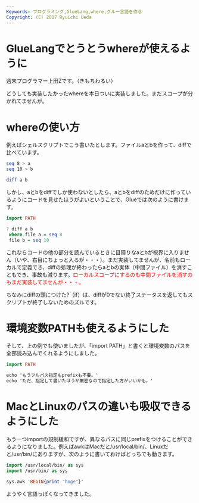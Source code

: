 ```yaml
---
Keywords: プログラミング,GlueLang,where,グルー言語を作る
Copyright: (C) 2017 Ryuichi Ueda
---
```


# GlueLangでとうとうwhereが使えるように
週末プログラマー上田Zです。（きもちわるい）


どうしても実装したかったwhereを本日ついに実装しました。まだスコープが分かれてませんが。

<h1>whereの使い方</h1>

例えばシェルスクリプトでこう書いたとします。ファイルaとbを作って、diffで比べています。
```bash
seq 8 > a
seq 10 > b

diff a b
```

<!--more-->

しかし、aとbをdiffでしか使わないとしたら、aとbをdiffのためだけに作っているようにコードを見せたほうがよいということで、Glueでは次のように書けます。

```hs
import PATH

? diff a b
 where file a = seq 8
 file b = seq 10
```

これならコードの他の部分を読んでいるときに目障りなaとbが視界に入りません（いや、右目にちょっと入るが・・・）。まだ実装してませんが、名前もローカルで定義でき、diffの処理が終わったらaとbの実体（中間ファイル）を消すこともでき、事故も減ります。<span style="color:red">ローカルスコープにするのも中間ファイルを消すのもまだ実装してませんが・・・。</span>

ちなみにdiffの頭につけた?（if）は、diffが0でない終了ステータスを返してもスクリプトが終了しないためのズルです。

<h1>環境変数PATHも使えるようにした</h1>

そして、上の例でも使いましたが、「import PATH」と書くと環境変数のパスを全部読み込んでくれるようにしました。

```hs
import PATH

echo 'もうフルパス指定もprefixも不要。'
echo 'ただ、指定して書いたほうが厳密なので指定した方がいいかも。'
```

<h1>MacとLinuxのパスの違いも吸収できるようにした</h1>

もう一つimportの規制緩和ですが、異なるパスに同じprefixをつけることができるようになりました。例えばawkはMacだと/usr/local/bin/、Linuxだと/usr/bin/にありますが、次のように書いておけばどっちでも動きます。

```hs
import /usr/local/bin/ as sys
import /usr/bin/ as sys

sys.awk 'BEGIN{print "hoge"}'
```


ようやく言語っぽくなってきました。
